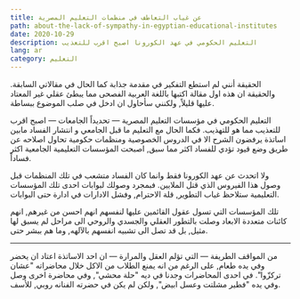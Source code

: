 ```yaml
---
title: عن غياب التعاطف في منظمات التعليم المصرية
path: about-the-lack-of-sympathy-in-egyptian-educational-institutes
date: 2020-10-29
description: التعليم الحكومي في عهد الكورونا اصبح اقرب للتعذيب
lang: ar
category: التعليم
---
```

الحقيقة أنني لم استطع التفكير في مقدمة جذابة كما الحال في مقالاتي السابقة. والحقيقة ان هذه اول مقالة اكتبها باللغة العربية الفصحى مما يبطئ عقلي غير المعتاد عليها قليلاً, ولكنني سأحاول ان ادخل في صلب الموضوع ببساطة. 

التعليم الحكومي في مؤسسات التعليم المصرية — تحديداً الجامعات — اصبح اقرب للتعذيب مما هو للتهذيب. فكما الحال مع التعليم ما قبل الجامعي و انتشار الفساد مابين اساتذة يرفضون الشرح الا في الدروس الخصوصية ومنظمات حكومية تحاول اصلاحه عن طريق وضع قيود تؤدي للفساد اكثر مما سبق, اصبحت المؤسسات التعليمية الجامعية اكثر فساداً. 

ولا اتحدث عن عهد الكورونا فقط وانما كان الفساد متشعب في تلك المنظمات قبل وصول هذا الفيروس الذي قتل الملايين. فبمجرد وصولك لبوابات احدى تلك المؤسسات التعليمية ستلاحظ غياب التطوير, قلة الاحترام, وفشل الادارات في ادارة حتى البوابات. 

تلك المؤسسات التي تسول عقول القائمين عليها لنفسهم انهم احسن من غيرهم, انهم كائنات متعددة الابعاد وصلت بالتطور العقلي والجسدي والروحي الى مراحل لم يسبق لها مثيل, بل قد تصل الى تشبيه انفسهم بالآلهه, وما هم ببشر حتى. 

<hr/>

من المواقف الطريفة — التي تؤلم العقل والمرارة — ان احد الاساتذة اعتاد ان يحضر وفي يده طعام, على الرغم من انه يمنع الطلاب من الاكل خلال محاضراته "عشان تركزّوا". في احدى المحاضرات وجدنا في ديه "حلة محشي", وفي محاضرة اخرى وصل وفي يده "فطير مشلتت وعسل ابيض", ولكن لم يكن في حضرته الفنانه روبي, للأسف. 